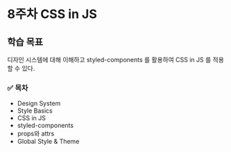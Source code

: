 # 8주차 CSS in JS

## 학습 목표

디자인 시스템에 대해 이해하고 styled-components 를 활용하여 CSS in JS 를 적용할 수 있다.

### ✅ 목차

- Design System
- Style Basics
- CSS in JS
- styled-components
- props와 attrs
- Global Style & Theme
